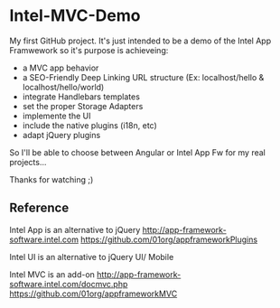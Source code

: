 Intel-MVC-Demo
==============

My first GitHub project. It's just intended to be a demo of the Intel App Framwework so it's purpose is achieveing:

-  a MVC app behavior
-  a SEO-Friendly Deep Linking URL structure     (Ex: localhost/hello  & localhost/hello/world)
-  integrate Handlebars templates
-  set the proper Storage Adapters
-  implemente the UI
-  include the native plugins (i18n, etc)
-  adapt jQuery plugins

So I'll be able to choose between Angular or Intel App Fw for my real projects...

Thanks for watching ;)

Reference
---------
Intel App is an alternative to jQuery
http://app-framework-software.intel.com
https://github.com/01org/appframeworkPlugins


Intel UI is an alternative to jQuery UI/ Mobile


Intel MVC is an add-on
http://app-framework-software.intel.com/docmvc.php
https://github.com/01org/appframeworkMVC







